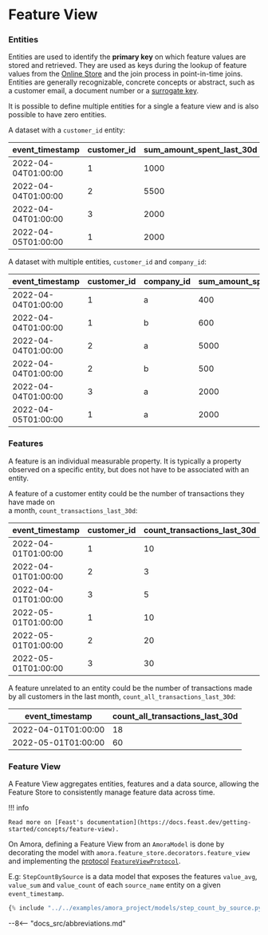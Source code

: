# Feature View

### Entities

Entities are used to identify the __primary key__ on which feature values are stored 
and retrieved. They are used as keys during the lookup of feature values from the 
[Online Store](./feature-store.md#storage) and the join process in point-in-time joins.
Entities are generally recognizable, concrete concepts or abstract, such as a customer 
email, a document number or a [surrogate key](https://en.wikipedia.org/wiki/Surrogate_key).

It is possible to define multiple entities for a single a feature view and is also possible to have zero entities.

A dataset with a `customer_id` entity:

| event_timestamp     | customer_id | sum_amount_spent_last_30d | 
| ------------------- | ----------- | ------------------------- |
| 2022-04-04T01:00:00 | 1           | 1000                      |
| 2022-04-04T01:00:00 | 2           | 5500                      |
| 2022-04-04T01:00:00 | 3           | 2000                      |
| 2022-04-05T01:00:00 | 1           | 2000                      |

A dataset with multiple entities, `customer_id` and `company_id`:

| event_timestamp     | customer_id | company_id  | sum_amount_spent_last_30d | 
| ------------------- | ----------- | ----------- | ------------------------- |
| 2022-04-04T01:00:00 | 1           | a           | 400                       |
| 2022-04-04T01:00:00 | 1           | b           | 600                       |
| 2022-04-04T01:00:00 | 2           | a           | 5000                      |
| 2022-04-04T01:00:00 | 2           | b           | 500                       |
| 2022-04-04T01:00:00 | 3           | a           | 2000                      |
| 2022-04-05T01:00:00 | 1           | a           | 2000                      |

### Features

A feature is an individual measurable property. It is typically a property observed on 
a specific entity, but does not have to be associated with an entity. 

A feature of a customer entity could be the number of transactions they have made on  
a month, `count_transactions_last_30d`:

| event_timestamp     | customer_id | count_transactions_last_30d | 
| ------------------- | ----------- | --------------------------- |
| 2022-04-01T01:00:00 | 1           | 10                          |
| 2022-04-01T01:00:00 | 2           | 3                           |
| 2022-04-01T01:00:00 | 3           | 5                           |
| 2022-05-01T01:00:00 | 1           | 10                          |
| 2022-05-01T01:00:00 | 2           | 20                          |
| 2022-05-01T01:00:00 | 3           | 30                          |

A feature unrelated to an entity could be the number of transactions made by all 
customers in the last month, `count_all_transactions_last_30d`:

| event_timestamp     | count_all_transactions_last_30d | 
| ------------------- | ------------------------------- |
| 2022-04-01T01:00:00 | 18                              |
| 2022-05-01T01:00:00 | 60                              |


### Feature View

A Feature View aggregates entities, features and a data source, allowing the 
Feature Store to consistently manage feature data across time. 

!!! info

    Read more on [Feast's documentation](https://docs.feast.dev/getting-started/concepts/feature-view).

On Amora, defining a Feature View from an `AmoraModel` is done by decorating the model with 
`amora.feature_store.decorators.feature_view` and implementing the [protocol](https://peps.python.org/pep-0544/) 
[`FeatureViewProtocol`](./feature-view-protocol.md). 

E.g: `StepCountBySource` is a data model that exposes the features `value_avg`, 
`value_sum` and `value_count` of each `source_name` entity on a given `event_timestamp`.

```Python
{% include "../../examples/amora_project/models/step_count_by_source.py" %}
```


--8<-- "docs_src/abbreviations.md"